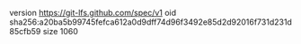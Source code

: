 version https://git-lfs.github.com/spec/v1
oid sha256:a20ba5b99745fefca612a0d9dff74d96f3492e85d2d92016f731d231d85cfb59
size 1060

